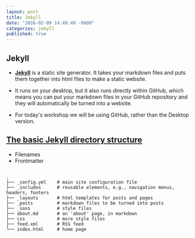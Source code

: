 ```yaml
---
layout: post
title: Jekyll
date: "2016-02-09 14:40:40 -0600"
categories: jekyll
published: true
---
```





## Jekyll

* [**Jekyll**](https://jekyllrb.com/) is a static site generator. It takes your markdown files and puts them together into html files to make a static website.

* It runs on your desktop, but it also runs directly within GitHub, which means you can put your markdown files in your GitHub repository and they will automatically be turned into a website.

* For today's workshop we will be using GitHub, rather than the Desktop version.

## [The basic Jekyll directory structure](https://jekyllrb.com/docs/structure/)

* Filenames
* Frontmatter

<pre>
<code class="filter">
.
├── _config.yml    # main site configuration file
├── _includes      # reusable elements, e.g., navigation menus, headers, footers
├── _layouts       # html templates for posts and pages
├── _posts         # markdown files to be turned into posts
├── _sass          # style files
├── about.md       # an 'about' page, in markdown
├── css            # more style files
├── feed.xml       # RSS feed
└── index.html     # home page
</code>
</pre>

